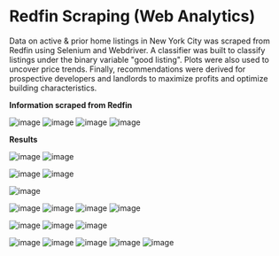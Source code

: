 # Redfin Scraping (Web Analytics)


Data on active & prior home listings in New York City was scraped from Redfin using Selenium and Webdriver. A classifier was built to classify listings under the binary variable "good listing". Plots were also used to uncover price trends. Finally, recommendations were derived for prospective developers and landlords to maximize profits and optimize building characteristics. 



**Information scraped from Redfin**

![image](https://user-images.githubusercontent.com/78432605/106639704-3fae2380-6553-11eb-9a6f-9b65842c680b.png)
![image](https://user-images.githubusercontent.com/78432605/106639713-4177e700-6553-11eb-9274-27f97ca477bd.png)
![image](https://user-images.githubusercontent.com/78432605/106639719-4341aa80-6553-11eb-99a9-a0fa1e949b0b.png)
![image](https://user-images.githubusercontent.com/78432605/106639729-450b6e00-6553-11eb-963c-1afd58135496.png)


**Results**


![image](https://user-images.githubusercontent.com/78432605/106639206-b8f94680-6552-11eb-8ef2-5b35fcbb20be.png)
![image](https://user-images.githubusercontent.com/78432605/106639222-bd256400-6552-11eb-8329-7bea42e13e33.png)




![image](https://user-images.githubusercontent.com/78432605/106639247-c6aecc00-6552-11eb-8189-070eab426215.png)
![image](https://user-images.githubusercontent.com/78432605/106639254-c9112600-6552-11eb-8187-d193c80b1ae6.png)












![image](https://user-images.githubusercontent.com/78432605/106639263-cadae980-6552-11eb-9662-6c6ec5c0b706.png)







![image](https://user-images.githubusercontent.com/78432605/106639277-ce6e7080-6552-11eb-91cc-850b1ac4a77f.png)
![image](https://user-images.githubusercontent.com/78432605/106639284-d0383400-6552-11eb-993a-e1c75a49ba61.png)
![image](https://user-images.githubusercontent.com/78432605/106639295-d29a8e00-6552-11eb-89d7-8eeb6b9b9962.png)
![image](https://user-images.githubusercontent.com/78432605/106639304-d4645180-6552-11eb-8344-38e7fa4503c0.png)



![image](https://user-images.githubusercontent.com/78432605/106639314-d8906f00-6552-11eb-8286-dde2028e6c69.png)
![image](https://user-images.githubusercontent.com/78432605/106639323-da5a3280-6552-11eb-98cf-18a139182a9d.png)
![image](https://user-images.githubusercontent.com/78432605/106639345-dfb77d00-6552-11eb-90d8-5bebd990829e.png)


![image](https://user-images.githubusercontent.com/78432605/106640089-a0d5f700-6553-11eb-80e7-42f89d73b1ce.png)
![image](https://user-images.githubusercontent.com/78432605/106640095-a29fba80-6553-11eb-9e91-71d5fc426a3b.png)
![image](https://user-images.githubusercontent.com/78432605/106640101-a4697e00-6553-11eb-8d59-b047cba82e91.png)
![image](https://user-images.githubusercontent.com/78432605/106640111-a6334180-6553-11eb-8cf9-805bebb20829.png)
![image](https://user-images.githubusercontent.com/78432605/106640115-a7646e80-6553-11eb-86dc-2b4b513c5805.png)

